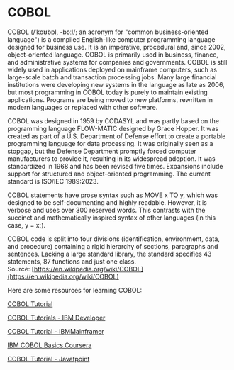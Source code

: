 
COBOL
=====




COBOL (/ˈkoʊbɒl, -bɔːl/; an acronym for "common business-oriented language") is a compiled English-like computer programming language designed for business use. It is an imperative, procedural and, since 2002, object-oriented language. COBOL is primarily used in business, finance, and administrative systems for companies and governments. COBOL is still widely used in applications deployed on mainframe computers, such as large-scale batch and transaction processing jobs. Many large financial institutions were developing new systems in the language as late as 2006, but most programming in COBOL today is purely to maintain existing applications. Programs are being moved to new platforms, rewritten in modern languages or replaced with other software.

COBOL was designed in 1959 by CODASYL and was partly based on the programming language FLOW-MATIC designed by Grace Hopper. It was created as part of a U.S. Department of Defense effort to create a portable programming language for data processing. It was originally seen as a stopgap, but the Defense Department promptly forced computer manufacturers to provide it, resulting in its widespread adoption. It was standardized in 1968 and has been revised five times. Expansions include support for structured and object-oriented programming. The current standard is ISO/IEC 1989:2023.

COBOL statements have prose syntax such as MOVE x TO y, which was designed to be self-documenting and highly readable. However, it is verbose and uses over 300 reserved words. This contrasts with the succinct and mathematically inspired syntax of other languages (in this case, y = x;).

COBOL code is split into four divisions (identification, environment, data, and procedure) containing a rigid hierarchy of sections, paragraphs and sentences. Lacking a large standard library, the standard specifies 43 statements, 87 functions and just one class.  
Source: [https://en.wikipedia.org/wiki/COBOL](https://en.wikipedia.org/wiki/COBOL)

Here are some resources for learning COBOL:

[COBOL Tutorial](https://www.tutorialspoint.com/cobol/index.htm)

[COBOL Tutorials - IBM Developer](https://developer.ibm.com/languages/cobol/tutorials/)

[COBOL Tutorial - IBMMainframer](https://www.ibmmainframer.com/cobol-tutorial/)

[IBM COBOL Basics  Coursera](https://www.coursera.org/learn/ibm-cobol-basics)

[COBOL Tutorial - Javatpoint](https://www.javatpoint.com/cobol)